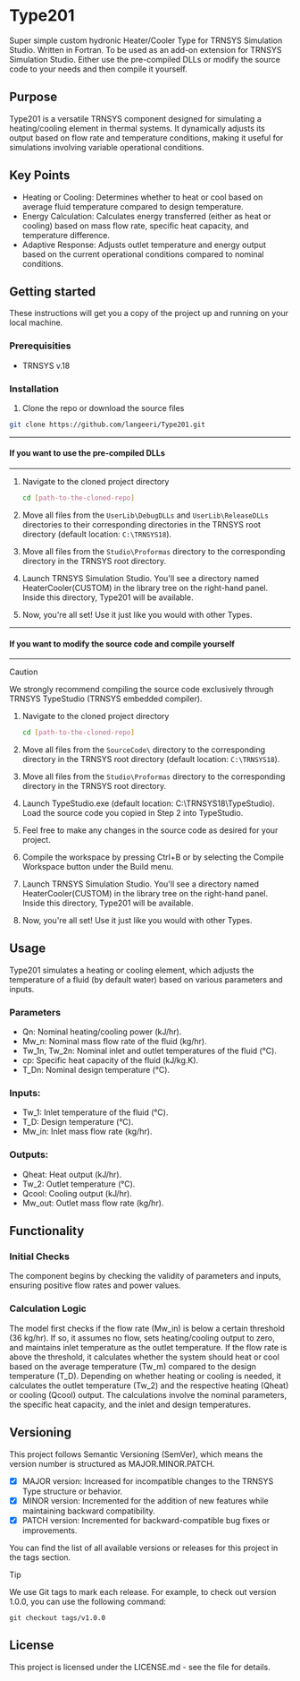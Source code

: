 # Type201
Super simple custom hydronic Heater/Cooler Type for TRNSYS Simulation Studio. Written in Fortran. To be used as an add-on extension for TRNSYS Simulation Studio. Either use the pre-compiled DLLs or modify the source code to your needs and then compile it yourself. 

## Purpose
Type201 is a versatile TRNSYS component designed for simulating a heating/cooling element in thermal systems. It dynamically adjusts its output based on flow rate and temperature conditions, making it useful for simulations involving variable operational conditions.

## Key Points
- Heating or Cooling: Determines whether to heat or cool based on average fluid temperature compared to design temperature.
- Energy Calculation: Calculates energy transferred (either as heat or cooling) based on mass flow rate, specific heat capacity, and temperature difference.
- Adaptive Response: Adjusts outlet temperature and energy output based on the current operational conditions compared to nominal conditions.

## Getting started 
These instructions will get you a copy of the project up and running on your local machine.

### Prerequisities
- TRNSYS v.18 

### Installation
1. Clone the repo or download the source files
   
  ```bash
  git clone https://github.com/langeeri/Type201.git
```
---  
#### If you want to use the pre-compiled DLLs
---
1. Navigate to the cloned project directory

   ```bash
   cd [path-to-the-cloned-repo]
   ```

3. Move all files from the `UserLib\DebugDLLs` and `UserLib\ReleaseDLLs` directories to their corresponding directories in the TRNSYS root directory (default location: `C:\TRNSYS18`).
4. Move all files from the `Studio\Proformas` directory to the corresponding directory in the TRNSYS root directory.
5. Launch TRNSYS Simulation Studio. You'll see a directory named HeaterCooler(CUSTOM) in the library tree on the right-hand panel. Inside this directory, Type201 will be available.
6. Now, you're all set! Use it just like you would with other Types.
---  
#### If you want to modify the source code and compile yourself
---
> [!CAUTION]
> We strongly recommend compiling the source code exclusively through TRNSYS TypeStudio (TRNSYS embedded compiler).
> 
1. Navigate to the cloned project directory

   ```bash
   cd [path-to-the-cloned-repo]
   ```
2. Move all files from the `SourceCode\` directory to the corresponding directory in the TRNSYS root directory (default location: `C:\TRNSYS18`).
3. Move all files from the `Studio\Proformas` directory to the corresponding directory in the TRNSYS root directory.
4. Launch TypeStudio.exe (default location: C:\TRNSYS18\TypeStudio). Load the source code you copied in Step 2 into TypeStudio.
5. Feel free to make any changes in the source code as desired for your project.
6. Compile the workspace by pressing Ctrl+B or by selecting the Compile Workspace button under the Build menu.
7. Launch TRNSYS Simulation Studio. You'll see a directory named HeaterCooler(CUSTOM) in the library tree on the right-hand panel. Inside this directory, Type201 will be available.
8. Now, you're all set! Use it just like you would with other Types.

## Usage
Type201 simulates a heating or cooling element, which adjusts the temperature of a fluid (by default water) based on various parameters and inputs.
### Parameters
- Qn: Nominal heating/cooling power (kJ/hr).
- Mw_n: Nominal mass flow rate of the fluid (kg/hr).
- Tw_1n, Tw_2n: Nominal inlet and outlet temperatures of the fluid (°C).
- cp: Specific heat capacity of the fluid (kJ/kg.K).
- T_Dn: Nominal design temperature (°C).
### Inputs:
- Tw_1: Inlet temperature of the fluid (°C).
- T_D: Design temperature (°C).
- Mw_in: Inlet mass flow rate (kg/hr).
### Outputs:
- Qheat: Heat output (kJ/hr).
- Tw_2: Outlet temperature (°C).
- Qcool: Cooling output (kJ/hr).
- Mw_out: Outlet mass flow rate (kg/hr).

## Functionality
### Initial Checks
The component begins by checking the validity of parameters and inputs, ensuring positive flow rates and power values.
### Calculation Logic
The model first checks if the flow rate (Mw_in) is below a certain threshold (36 kg/hr). If so, it assumes no flow, sets heating/cooling output to zero, and maintains inlet temperature as the outlet temperature.
If the flow rate is above the threshold, it calculates whether the system should heat or cool based on the average temperature (Tw_m) compared to the design temperature (T_D).
Depending on whether heating or cooling is needed, it calculates the outlet temperature (Tw_2) and the respective heating (Qheat) or cooling (Qcool) output.
The calculations involve the nominal parameters, the specific heat capacity, and the inlet and design temperatures.

## Versioning
This project follows Semantic Versioning (SemVer), which means the version number is structured as MAJOR.MINOR.PATCH.

- [x] MAJOR version: Increased for incompatible changes to the TRNSYS Type structure or behavior.
- [x] MINOR version: Incremented for the addition of new features while maintaining backward compatibility.
- [x] PATCH version: Incremented for backward-compatible bug fixes or improvements.

You can find the list of all available versions or releases for this project in the tags section. 

> [!TIP]
> We use Git tags to mark each release. For example, to check out version 1.0.0, you can use the following command:
   ```git
  git checkout tags/v1.0.0
   ```

## License 
This project is licensed under the LICENSE.md - see the file for details.
 
